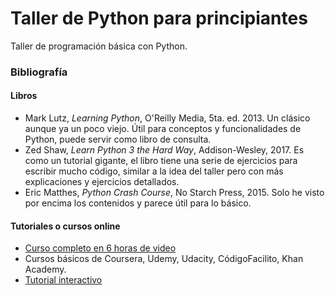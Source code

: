 # Taller de Python para principiantes
Taller de programación básica con Python.
### Bibliografía
#### Libros
- Mark Lutz, *Learning Python*, O'Reilly Media, 5ta. ed. 2013.
Un clásico aunque ya un poco viejo. Útil para conceptos y funcionalidades de Python, puede servir como libro de consulta.
- Zed Shaw, *Learn Python 3 the Hard Way*,  Addison-Wesley, 2017.
Es como un tutorial gigante, el libro tiene una serie de ejercicios para escribir mucho código, similar a la idea del taller pero con más explicaciones y ejercicios detallados.
- Eric Matthes, *Python Crash Course*, No Starch Press, 2015.
Solo he visto por encima los contenidos y parece útil para lo básico.

#### Tutoriales o cursos online
- [Curso completo en 6 horas de video](https://www.youtube.com/watch?v=_uQrJ0TkZlc)
- Cursos básicos de Coursera, Udemy, Udacity, CódigoFacilito, Khan Academy.
- [Tutorial interactivo](https://www.learnpython.org/) 